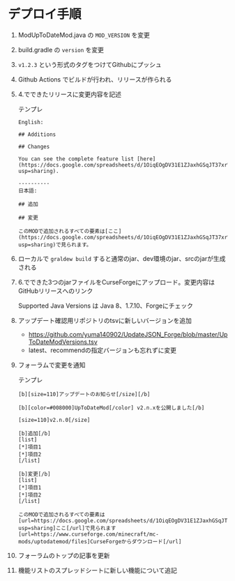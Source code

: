 # デプロイ手順

1. ModUpToDateMod.java の `MOD_VERSION` を変更

2. build.gradle の `version` を変更

3. `v1.2.3` という形式のタグをつけてGithubにプッシュ

4. Github Actions でビルドが行われ、リリースが作られる

5. 4.でできたリリースに変更内容を記述

   テンプレ
   ```
   English: 
   
   ## Additions
   
   ## Changes
   
   You can see the complete feature list [here](https://docs.google.com/spreadsheets/d/1OiqEOgDV31E1ZJaxhGSqJT37xrWkqHZGmpzVUvk4uZs/edit?usp=sharing).
   
   ----------
   日本語:
   
   ## 追加
   
   ## 変更
   
   このMODで追加されるすべての要素は[ここ](https://docs.google.com/spreadsheets/d/1OiqEOgDV31E1ZJaxhGSqJT37xrWkqHZGmpzVUvk4uZs/edit?usp=sharing)で見られます。
   ```

6. ローカルで `graldew build` すると通常のjar、dev環境のjar、srcのjarが生成される

7. 6.でできた3つのjarファイルをCurseForgeにアップロード。変更内容はGitHubリリースへのリンク
   
   Supported Java Versions は Java 8、1.7.10、Forgeにチェック

8. アップデート確認用リポジトリのtsvに新しいバージョンを追加

   - https://github.com/yuma140902/UpdateJSON_Forge/blob/master/UpToDateModVersions.tsv
   - latest、recommendの指定バージョンも忘れずに変更
    
9. フォーラムで変更を通知

   テンプレ
   ```
   [b][size=110]アップデートのお知らせ[/size][/b]
   
   [b][color=#008000]UpToDateMod[/color] v2.n.xを公開しました[/b]
   
   [size=110]v2.n.0[/size]
   
   [b]追加[/b]
   [list]
   [*]項目1
   [*]項目2
   [/list]
   
   [b]変更[/b]
   [list]
   [*]項目1
   [*]項目2
   [/list]

   このMODで追加されるすべての要素は[url=https://docs.google.com/spreadsheets/d/1OiqEOgDV31E1ZJaxhGSqJT37xrWkqHZGmpzVUvk4uZs/edit?usp=sharing]ここ[/url]で見られます
   [url=https://www.curseforge.com/minecraft/mc-mods/uptodatemod/files]CurseForgeからダウンロード[/url]
   ```

10. フォーラムのトップの記事を更新

11. 機能リストのスプレッドシートに新しい機能について追記
